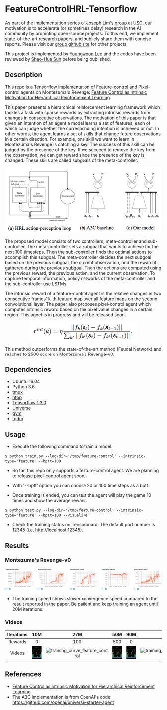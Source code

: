 # FeatureControlHRL-Tensorflow

As part of the implementation series of [Joseph Lim's group at USC](http://www-bcf.usc.edu/~limjj/), our motivation is to accelerate (or sometimes delay) research in the AI community by promoting open-source projects. To this end, we implement state-of-the-art research papers, and publicly share them with concise reports. Please visit our [group github site](https://github.com/gitlimlab) for other projects.

This project is implemented by [Youngwoon Lee](https://github.com/youngwoon) and the codes have been reviewed by [Shao-Hua Sun](https://github.com/shaohua0116) before being published.

## Description
This repo is a [Tensorflow](https://www.tensorflow.org/) implementation of Feature-control and Pixel-control agents on Montezuma's Revenge: [Feature Control as Intrinsic Motivation for Hierarchical Reinforcement Learning](https://arxiv.org/abs/1705.06769).

This paper presents a hierarchical reinforcement learning framework which tackles a task with sparse rewards by extracting intrinsic rewards from changes in consecutive observations. The motivation of this paper is that given an intention of an agent a model learns a set of features, each of which can judge whether the corresponding intention is achieved or not. In other words, the agent learns a set of skills that change future observations in a certain direction. For example, one skill we want to learn in Montezuma's Revenge is catching a key. The success of this skill can be judged by the presence of the key. If we succeed to remove the key from the observation, we can get reward since the presence of the key is changed. These skills are called subgoals of the meta-controller.

<p align="center">
    <img src="assets/model.png"/>
</p>

The proposed model consists of two controllers, meta-controller and sub-controller. The meta-controller sets a subgoal that wants to achieve for the next 100 timesteps. Then the sub-controller finds the optimal actions to accomplish this subgoal. The meta-controller decides the next subgoal based on the previous subgoal, the current observation, and the reward it gathered during the previous subgoal. Then the actions are computed using the previous reward, the previous action, and the current observation. To capture temporal information, policy networks of the meta-controller and the sub-controller use LSTMs.

The intrinsic reward of a feature-control agent is the relative changes in two consecutive frames' k-th feature map over all feature maps on the second convolutional layer. The paper also proposes pixel-control agent which computes intrinsic reward based on the pixel value changes in a certain region. This agnet is in progress and will be released soon.

<p align="center">
    <img src="assets/intrinsic_feature.png"/>
</p>

This method outperforms the state-of-the-art method (Feudal Network) and reaches to 2500 score on Montezuma's Revenge-v0.

## Dependencies

- Ubuntu 16.04
- Python 3.6
- [tmux](https://tmux.github.io)
- [htop](https://hisham.hm/htop)
- [Tensorflow 1.3.0](https://www.tensorflow.org/)
- [Universe](https://github.com/openai/universe)
- [gym](https://github.com/openai/gym)
- [tqdm](https://github.com/tqdm/tqdm)

## Usage

- Execute the following command to train a model:

```
$ python train.py --log-dir='/tmp/feature-control' --intrinsic-type='feature' --bptt=100
```

- So far, this repo only supports a feature-control agent. We are planning to release pixel-control agent soon.

- With '--bptt' option you can choose 20 or 100 time steps as a bptt.

- Once training is ended, you can test the agent will play the game 10 times and show the average reward.

```
$ python test.py --log-dir='/tmp/feature-control' --intrinsic-type='feature' --bptt=100 --visualise
```

- Check the training status on Tensorboard. The default port number is 12345 (i.e. http://localhost:12345).


## Results

### Montezuma's Revenge-v0

![training_curve_feature_control](assets/feature-control-bptt-100.png)

- The training speed shows slower convergence speed compared to the result reported in the paper. Be patient and keep training an agent until 20M iterations.

### Videos

| Iterations |                   10M                    |                   27M                    |                   50M                    |                   90M                    |                   160M                   |
| :--------: | :--------------------------------------: | :--------------------------------------: | :--------------------------------------: | :--------------------------------------: | :--------------------------------------: |
|  Rewards   |                    0                     |                   100                    |                   500                    |                    0                     |                   2500                   |
|   Videos   | ![training_curve_feature_control](assets/feature-control-video-10M.gif) | ![training_curve_feature_control](assets/feature-control-video-27M.gif) | ![training_curve_feature_control](assets/feature-control-video-50M.gif) | ![training_curve_feature_control](assets/feature-control-video-90M.gif) | ![training_curve_feature_control](assets/feature-control-video-160M.gif) |


## References

- [Feature Control as Intrinsic Motivation for Hierarchical Reinforcement Learning](https://arxiv.org/abs/1705.06769)
- The A3C implementation is from OpenAI's code: https://github.com/openai/universe-starter-agent

